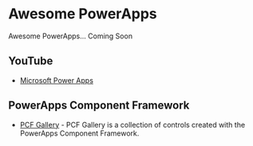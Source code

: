 # Awesome PowerApps
Awesome PowerApps... Coming Soon


## YouTube
* [Microsoft Power Apps](https://www.youtube.com/channel/UCGfWR2ekfRFckLjev6eQYLg)

## PowerApps Component Framework
* [PCF Gallery](https://pcf.gallery) - PCF Gallery is a collection of controls created with the PowerApps Component Framework.
